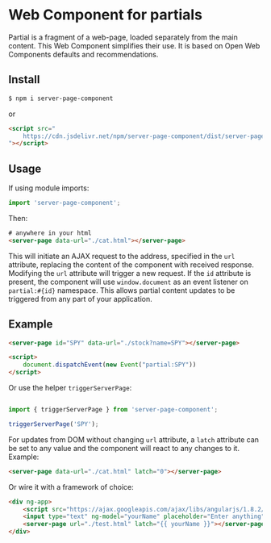 # Web Component for partials

Partial is a fragment of a web-page, loaded separately from the main content. This Web Component simplifies their use. It is based on Open Web Components defaults and recommendations. 

## Install

```bash
$ npm i server-page-component

```

or

```html
<script src="
    https://cdn.jsdelivr.net/npm/server-page-component/dist/server-page.umd.min.js
"></script>
```

## Usage

If using module imports:

```js
import 'server-page-component';
```

Then:

```html
# anywhere in your html
<server-page data-url="./cat.html"></server-page>
```

This will initiate an AJAX request to the address, specified in the `url` attribute, replacing the content of the component with received response. Modifying the `url` attribute will trigger a new request. If the `id` attribute is present, the component will use `window.document` as an event listener on `partial:#{id}` namespace. This allows partial content updates to be triggered from any part of your application. 

## Example 

```html
<server-page id="SPY" data-url="./stock?name=SPY"></server-page>

<script>
    document.dispatchEvent(new Event("partial:SPY"))                                                                                                                                                                         
</script>
```

Or use the helper `triggerServerPage`:

```js

import { triggerServerPage } from 'server-page-component';

triggerServerPage('SPY');

```

For updates from DOM without changing `url` attribute, a `latch` attribute 
can be set to any value and the component will react to any changes to it. Example:

```html
<server-page data-url="./cat.html" latch="0"></server-page>
```

Or wire it with a framework of choice:

```html
<div ng-app>
    <script src="https://ajax.googleapis.com/ajax/libs/angularjs/1.8.2/angular.min.js"></script>
    <input type="text" ng-model="yourName" placeholder="Enter anything">
    <server-page url="./test.html" latch="{{ yourName }}"></server-page>
</div>
```
